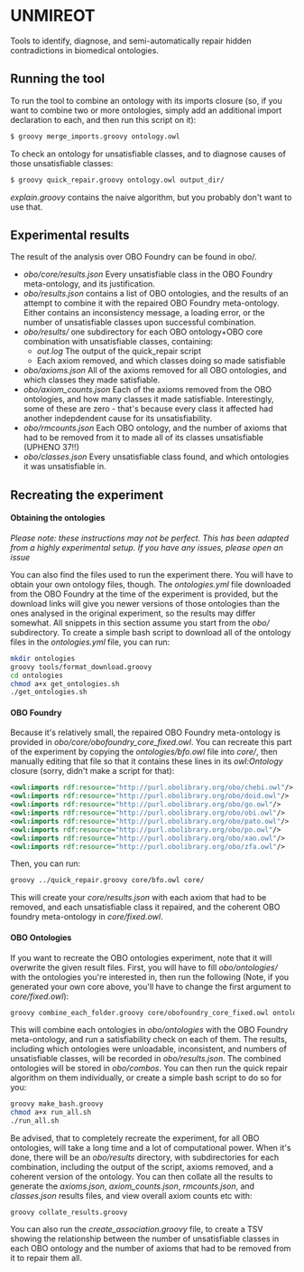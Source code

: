 # UNMIREOT

Tools to identify, diagnose, and semi-automatically repair hidden contradictions in biomedical ontologies.

## Running the tool

To run the tool to combine an ontology with its imports closure (so, if you want to combine two or more ontologies, simply add an additional import declaration to each, and then run this script on it):

```bash
$ groovy merge_imports.groovy ontology.owl
```

To check an ontology for unsatisfiable classes, and to diagnose causes of those unsatisfiable classes:

```bash
$ groovy quick_repair.groovy ontology.owl output_dir/
```

*explain.groovy* contains the naive algorithm, but you probably don't want to use that.

## Experimental results

The result of the analysis over OBO Foundry can be found in obo/.

* *obo/core/results.json* Every unsatisfiable class in the OBO Foundry meta-ontology, and its justification.
* *obo/results.json* contains a list of OBO ontologies, and the results of an attempt to combine it with the repaired OBO Foundry meta-ontology. Either contains an inconsistency message, a loading error, or the number of unsatisfiable classes upon successful combination.
* *obo/results/* one subdirectory for each OBO ontology+OBO core combination with unsatisfiable classes, containing:
  * *out.log* The output of the quick_repair script
  * Each axiom removed, and which classes doing so made satisfiable
* *obo/axioms.json* All of the axioms removed for all OBO ontologies, and which classes they made satisfiable.
* *obo/axiom_counts.json* Each of the axioms removed from the OBO ontologies, and how many classes it made satisfiable. Interestingly, some of these are zero - that's because every class it affected had another indepdendent cause for its unsatisfiability.
* *obo/rmcounts.json* Each OBO ontology, and the number of axioms that had to be removed from it to made all of its classes unsatisfiable (UPHENO 37!!)
* *obo/classes.json* Every unsatisfiable class found, and which ontologies it was unsatisfiable in.

## Recreating the experiment

#### Obtaining the ontologies

*Please note: these instructions may not be perfect. This has been adapted from a highly experimental setup. If you have any issues, please open an issue*

You can also find the files used to run the experiment there. You will have to obtain your own ontology files, though. The *ontologies.yml* file downloaded from the OBO Foundry at the time of the experiment is provided, but the download links will give you newer versions of those ontologies than the ones analysed in the original experiment, so the results may differ somewhat. All snippets in this section assume you start from the *obo/* subdirectory. To create a simple bash script to download all of the ontology files in the *ontologies.yml* file, you can run:

```bash
mkdir ontologies
groovy tools/format_download.groovy
cd ontologies
chmod a+x get_ontologies.sh
./get_ontologies.sh
```

#### OBO Foundry

Because it's relatively small, the repaired OBO Foundry meta-ontology is provided in *obo/core/obofoundry_core_fixed.owl*. You can recreate this part of the experiment by copying the *ontologies/bfo.owl* file into *core/*, then manually editing that file so that it contains these lines in its *owl:Ontology* closure (sorry, didn't make a script for that):

```xml
<owl:imports rdf:resource="http://purl.obolibrary.org/obo/chebi.owl"/>
<owl:imports rdf:resource="http://purl.obolibrary.org/obo/doid.owl"/>
<owl:imports rdf:resource="http://purl.obolibrary.org/obo/go.owl"/>
<owl:imports rdf:resource="http://purl.obolibrary.org/obo/obi.owl"/>
<owl:imports rdf:resource="http://purl.obolibrary.org/obo/pato.owl"/>
<owl:imports rdf:resource="http://purl.obolibrary.org/obo/po.owl"/>
<owl:imports rdf:resource="http://purl.obolibrary.org/obo/xao.owl"/>
<owl:imports rdf:resource="http://purl.obolibrary.org/obo/zfa.owl"/>
```

Then, you can run:

```bash
groovy ../quick_repair.groovy core/bfo.owl core/
```

This will create your *core/results.json* with each axiom that had to be removed, and each unsatisfiable class it repaired, and the coherent OBO foundry meta-ontology in *core/fixed.owl*.

#### OBO Ontologies

If you want to recreate the OBO ontologies experiment, note that it will overwrite the given result files. First, you will have to fill *obo/ontologies/* with the ontologies you're interested in, then run the following (Note, if you generated your own core above, you'll have to change the first argument to *core/fixed.owl*):

```bash
groovy combine_each_folder.groovy core/obofoundry_core_fixed.owl ontologies/
```

This will combine each ontologies in *obo/ontologies* with the OBO Foundry meta-ontology, and run a satisfiability check on each of them. The results, including which ontologies were unloadable, inconsistent, and numbers of unsatisfiable classes, will be recorded in *obo/results.json*. The combined ontologies will be stored in *obo/combos*. You can then run the quick repair algorithm on them individually, or create a simple bash script to do so for you:

```bash
groovy make_bash.groovy
chmod a+x run_all.sh
./run_all.sh
```

Be advised, that to completely recreate the experiment, for all OBO ontologies, will take a long time and a lot of computational power. When it's done, there will be an *obo/results* directory, with subdirectories for each combination, including the output of the script, axioms removed, and a coherent version of the ontology. You can then collate all the results to generate the *axioms.json*, *axiom_counts.json*, *rmcounts.json*, and *classes.json* results files, and view overall axiom counts etc with:

```
groovy collate_results.groovy
```

You can also run the *create_association.groovy* file, to create a TSV showing the relationship between the number of unsatisfiable classes in each OBO ontology and the number of axioms that had to be removed from it to repair them all.
